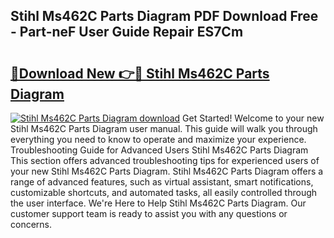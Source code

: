## Stihl Ms462C Parts Diagram PDF Download Free - Part-neF User Guide Repair ES7Cm

# <h2><a href="http://dfo1gdy.blite.top/?on=Stihl+Ms462C+Parts+Diagram">🔗Download New 👉🔴 Stihl Ms462C Parts Diagram</a></h2>

[![Stihl Ms462C Parts Diagram download](https://i.imgur.com/lujVjoI.png)](http://dfo1gdy.blite.top/?on=Stihl+Ms462C+Parts+Diagram)
Get Started! Welcome to your new Stihl Ms462C Parts Diagram user manual. This guide will walk you through everything you need to know to operate and maximize your experience. Troubleshooting Guide for Advanced Users Stihl Ms462C Parts Diagram This section offers advanced troubleshooting tips for experienced users of your new Stihl Ms462C Parts Diagram. Stihl Ms462C Parts Diagram offers a range of advanced features, such as virtual assistant, smart notifications, customizable shortcuts, and automated tasks, all easily controlled through the user interface. We're Here to Help Stihl Ms462C Parts Diagram. Our customer support team is ready to assist you with any questions or concerns.
